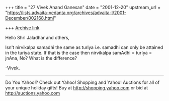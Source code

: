 +++
title = "27 Vivek Anand Ganesan"
date = "2001-12-20"
upstream_url = "https://lists.advaita-vedanta.org/archives/advaita-l/2001-December/002168.html"

+++
[Archive link](https://lists.advaita-vedanta.org/archives/advaita-l/2001-December/002168.html)

Hello ShrI Jaladhar and others,

Isn't nirvikalpa samadhi the same as turiya i.e. samadhi
can only be attained in the turiya state.  If that is the
case then nirvikalpa samAdhi = turIya = jnAna, No?  What
is the difference?

-Vivek.

__________________________________________________
Do You Yahoo!?
Check out Yahoo! Shopping and Yahoo! Auctions for all of
your unique holiday gifts! Buy at http://shopping.yahoo.com
or bid at http://auctions.yahoo.com

